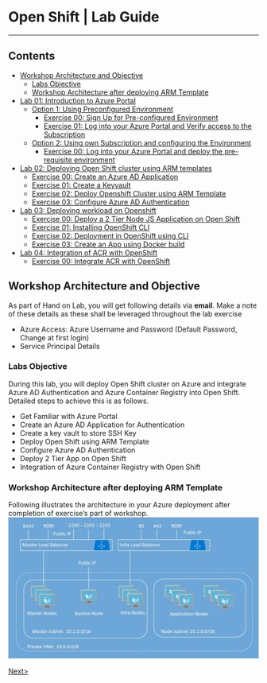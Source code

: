 # Open Shift | Lab Guide

***

## Contents
<!-- TOC -->

* [Workshop Architecture and Objective](#workshop-architecture-and-objective)
   * [Labs Objective](#labs-objective)	
   * [Workshop Architecture after deploying ARM Template](#workshop-architecture-after-deploying-arm-template)	
* [Lab 01: Introduction to Azure Portal](docs/Lab%2001:%20Introduction-to-Azure-Portal.md)	
   * [Option 1: Using Preconfigured Environment](docs//Lab%2001:%20Introduction-to-Azure-Portal.md#option-1-using-preconfigured-environment)
     * [Exercise 00: Sign Up for Pre-configured Environment](docs//Lab%2001:%20Introduction-to-Azure-Portal.md#exercise-00-sign-up-for-pre-configured-environment)     
     * [Exercise 01: Log into your Azure Portal and Verify access to the Subscription](docs//Lab%2001:%20Introduction-to-Azure-Portal.md#exercise-01-log-into-your-azure-portal-and-verify-access-to-the-subscription)
   * [Option 2: Using own Subscription and configuring the Environment](docs//Lab%2001:%20Introduction-to-Azure-Portal.md#option-2-using-own-subscription-and-configuring-the-environment)
     * [Exercise 00: Log into your Azure Portal and deploy the pre-requisite environment](docs/Lab%2001:%20Introduction-to-Azure-Portal.md#exercise-00-log-into-your-azure-portal-and-deploy-the-pre-requisite-environment)
* [Lab 02: Deploying Open Shift cluster using ARM templates](docs/Lab%2002:%20Deploying-OpenShift-cluster-using-ARM-templates.md)
   * [Exercise 00: Create an Azure AD Application](docs/Lab%2002:%20Deploying-OpenShift-cluster-using-ARM-templates.md#exercise-00-create-an-azure-ad-application)
   * [Exercise 01: Create a Keyvault](docs/Lab%2002:%20Deploying-OpenShift-cluster-using-ARM-templates.md#exercise-01-create-a-keyvault)
   * [Exercise 02: Deploy Openshift Cluster using ARM Template](docs/Lab%2002:%20Deploying-OpenShift-cluster-using-ARM-templates.md#exercise-02-deploy-openshift-cluster-using-arm-template)
   * [Exercise 03: Configure Azure AD Authentication](docs/Lab%2002:%20Deploying-OpenShift-cluster-using-ARM-templates.md#exercise-03-configure-azure-ad-authentication)
* [Lab 03: Deploying workload on Openshift](docs/Lab%2003:%20Deploying-workload-on-Openshift.md)
   * [Exercise 00: Deploy a 2 Tier Node JS Application on Open Shift](docs/Lab%2003:%20Deploying-workload-on-Openshift.md#exercise-00-deploy-a-2-tier-node-js-application-on-open-shift)
   * [Exercise 01: Installing OpenShift CLI](docs/Lab%2003:%20Deploying-workload-on-Openshift.md#exercise-01-installing-openshift-cli)
   * [Exercise 02: Deployment in OpenShift using CLI](docs/Lab%2003:%20Deploying-workload-on-Openshift.md#exercise-02-deployment-in-openshift-using-cli)
   * [Exercise 03: Create an App using Docker build](docs/Lab%2003:%20Deploying-workload-on-Openshift.md#exercise-03-create-an-app-using-docker-build)
* [Lab 04: Integration of ACR with OpenShift](docs/Lab%2004:%20Integration-of-ACR-%20with-OpenShift.md)
   * [Exercise 00: Integrate ACR with OpenShift](docs/Lab%2004:%20Integration-of-ACR-%20with-OpenShift.md#exercise-00-integrate-acr-with-openshift)
<!-- /TOC -->

## Workshop Architecture and Objective
 As part of Hand on Lab, you will get following details via **email**. Make a note of these details as these shall be leveraged throughout the lab exercise
- Azure Access: Azure Username and Password (Default Password, Change at first login)
- Service Principal Details

### Labs Objective
During this lab, you will deploy Open Shift cluster on Azure and integrate Azure AD Authentication and Azure Container Registry into Open Shift. Detailed steps to achieve this is as follows.
- Get Familiar with Azure Portal
-	Create an Azure AD Application for Authentication
-	Create a key vault to store SSH Key
-	Deploy Open Shift using ARM Template
-	Configure Azure AD Authentication
-	Deploy 2 Tier App on Open Shift
-	Integration of Azure Container Registry with Open Shift

### Workshop Architecture after deploying ARM Template
Following illustrates the architecture in your Azure deployment after completion of exercise’s part of workshop.
<img src="images/1workshop_arch.jpg"/>

[Next>](docs/Lab%2001:%20Introduction-to-Azure-Portal.md)
